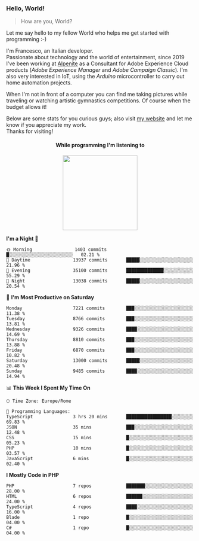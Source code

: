 ### Hello, World!

> How are you, World?

Let me say hello to my fellow World who helps me get started with programming :-)

I'm Francesco, an Italian developer.  
Passionate about technology and the world of entertainment, since 2019 I've been working at [Alpenite](https://www.alpenite.com) as a Consultant for Adobe Experience Cloud products (*Adobe Experience Manager* and *Adobe Campaign Classic*). I'm also very interested in IoT, using the *Arduino* microcontroller to carry out home automation projects.

When I'm not in front of a computer you can find me taking pictures while traveling or watching artistic gymnastics competitions. Of course when the budget allows it!

Below are some stats for you curious guys; also visit [my website](https://www.francescorega.eu) and let me know if you appreciate my work.  
Thanks for visiting!

<div align="center">
  <h4>While programming I'm listening to</h4>
  <a href="https://apps.francescorega.eu/now-playing/11147232609" target="_blank"><img src="https://apps.francescorega.eu/now-playing/11147232609" width="200"></a>
</div>

<!--START_SECTION:waka-->
**I'm a Night 🦉** 

```text
🌞 Morning                1403 commits        █░░░░░░░░░░░░░░░░░░░░░░░░   02.21 % 
🌆 Daytime                13937 commits       █████░░░░░░░░░░░░░░░░░░░░   21.96 % 
🌃 Evening                35100 commits       ██████████████░░░░░░░░░░░   55.29 % 
🌙 Night                  13038 commits       █████░░░░░░░░░░░░░░░░░░░░   20.54 % 
```
📅 **I'm Most Productive on Saturday** 

```text
Monday                   7221 commits        ███░░░░░░░░░░░░░░░░░░░░░░   11.38 % 
Tuesday                  8766 commits        ███░░░░░░░░░░░░░░░░░░░░░░   13.81 % 
Wednesday                9326 commits        ████░░░░░░░░░░░░░░░░░░░░░   14.69 % 
Thursday                 8810 commits        ███░░░░░░░░░░░░░░░░░░░░░░   13.88 % 
Friday                   6870 commits        ███░░░░░░░░░░░░░░░░░░░░░░   10.82 % 
Saturday                 13000 commits       █████░░░░░░░░░░░░░░░░░░░░   20.48 % 
Sunday                   9485 commits        ████░░░░░░░░░░░░░░░░░░░░░   14.94 % 
```


📊 **This Week I Spent My Time On** 

```text
🕑︎ Time Zone: Europe/Rome

💬 Programming Languages: 
TypeScript               3 hrs 20 mins       █████████████████░░░░░░░░   69.83 % 
JSON                     35 mins             ███░░░░░░░░░░░░░░░░░░░░░░   12.48 % 
CSS                      15 mins             █░░░░░░░░░░░░░░░░░░░░░░░░   05.23 % 
PHP                      10 mins             █░░░░░░░░░░░░░░░░░░░░░░░░   03.57 % 
JavaScript               6 mins              █░░░░░░░░░░░░░░░░░░░░░░░░   02.40 % 
```

**I Mostly Code in PHP** 

```text
PHP                      7 repos             ███████░░░░░░░░░░░░░░░░░░   28.00 % 
HTML                     6 repos             ██████░░░░░░░░░░░░░░░░░░░   24.00 % 
TypeScript               4 repos             ████░░░░░░░░░░░░░░░░░░░░░   16.00 % 
Blade                    1 repo              █░░░░░░░░░░░░░░░░░░░░░░░░   04.00 % 
C#                       1 repo              █░░░░░░░░░░░░░░░░░░░░░░░░   04.00 % 
```




<!--END_SECTION:waka-->
